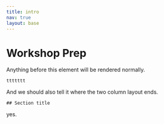 ```yaml
---
title: intro
nav: true
layout: base
---
```


# Workshop Prep
Anything before this element will be rendered normally.

```
ttttttt
```

And we should also tell it where the two column layout ends.

```
## Section title
```

yes.
